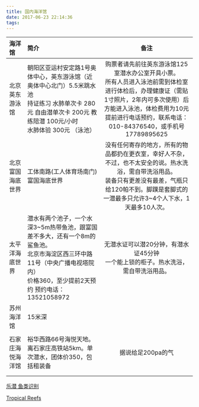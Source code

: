```yaml
---
title: 国内海洋馆
date: 2017-06-23 22:14:36
tags:
---
```

|海洋馆|简介|备注|
|:-----------|:------------|:-------------:|
|北京英东游泳馆|朝阳区亚运村安定路1号奥体中心，英东游泳馆（近奥体中心北门）5.5米跳水池	<br>持证练习	水肺单次卡	280元 自由潜单次卡	200元 教练陪潜	100元/小时 <br>水肺体验 300元 （泳池） 	|购票者请先前往英东游泳馆125室潜水办公室开具小票。<br>所有人员进入泳池前需到体检室进行体检后，办理健康证（需贴1寸照片，2年内可多次使用）后方能进入泳池，体检费用为10元 <br>提前进行电话预约，联系电话：010-84376540，或手机号17789895625|
|北京富国海底世界|工体南路(工人体育场南门)富国海底世界|没有任何寄存的地方，所有的物品都扔在更衣室，幸好人不杂，不过，也不太安全的说。热水洗浴，需自带洗浴用品。<br>装备只有更差没有最差，气瓶只给120帕不到。脚蹼是套脚式的 <br> 一潜最多只允许3~4个人下水，1天最多10人次。|
|太平洋海底世界| 潜水有两个池子，一个水深3~5m热带鱼池，跟富国差不多大，还有一个8m的鲨鱼池。<br>北京市海淀区西三环中路11号（中央广播电视塔院内）<br>价格360，至少提前2天预约  预约电话：13521058972 | 无潜水证可以潜20分钟，有潜水证45分钟 <br>一个能上锁的柜子。热水洗浴，需自带洗浴用品。|
|苏州海洋馆|15米深||
||||
|石家庄海悦海洋馆|裕华西路66号海悦天地。离石家庄高铁站5km。单次潜水，团体价350，包括租装备|据说给足200pa的气|
||||
||||

[乐潜 鱼类识别](http://sea.fundiving.com/)

[Tropical Reefs](http://reefguide.org/)
